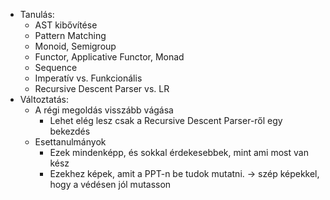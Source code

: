 - Tanulás:  
  - AST kibővítése
  - Pattern Matching
  - Monoid, Semigroup
  - Functor, Applicative Functor, Monad
  - Sequence
  - Imperatív vs. Funkcionális
  - Recursive Descent Parser vs. LR
- Változtatás:
  - A régi megoldás visszább vágása
     - Lehet elég lesz csak a Recursive Descent Parser-ről egy bekezdés
  - Esettanulmányok 
    - Ezek mindenképp, és sokkal érdekesebbek, mint ami most van kész
    - Ezekhez képek, amit a PPT-n be tudok mutatni. -> szép képekkel, hogy a védésen jól mutasson
